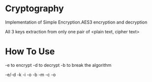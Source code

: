 # Cryptography

Implementation of Simple Encryption.AES3 encryption and decryption

All 3 keys extraction from only one pair of <plain text, cipher text>

# How To Use

-e to encrypt
-d to decrypt
-b to break the algorithm

-e/-d -k <path to key> -i <path to input> -o <path to output>
-b -m <path to message> -c <path to cipher> -o <path to output>

